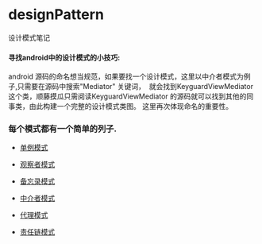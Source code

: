 # designPattern
设计模式笔记
  
#### 寻找android中的设计模式的小技巧:
  android 源码的命名想当规范，如果要找一个设计模式，这里以中介者模式为例子,只需要在源码中搜索"Mediator" 关键词，
  就会找到KeyguardViewMediator 这个类，顺藤摸瓜只需阅读KeyguardViewMediator 的源码就可以找到其他的同事类，由此构建一个完整的设计模式类图。
  这里再次体现命名的重要性。
   
### 每个模式都有一个简单的列子.
    
* [单例模式](/Singleton/singleton.md)
 
* [观察者模式](/observer/Observeration.md)
 
* [备忘录模式](/memoto/memoto.md)
 
* [中介者模式](/mediator/mediator.md)
 
* [代理模式](/proxy/proxyPattern.md)
 
* [责任链模式](/iterator/iterator.md)
